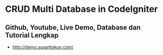 CRUD Multi Database in CodeIgniter
============================================================


Github, Youtube, Live Demo, Database dan Tutorial Lengkap
------------------------------------------------------------
- http://demo.susantokun.com/
